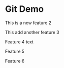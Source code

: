 # Git Demo

This is a new feature 2

This add another feature 3

Feature 4 text

Feature 5

Feature 6
